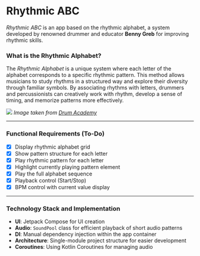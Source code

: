 # Rhythmic ABC

*Rhythmic ABC* is an app based on the rhythmic alphabet, a system developed by renowned drummer and educator **Benny Greb** for improving rhythmic skills.

### What is the Rhythmic Alphabet?

The *Rhythmic Alphabet* is a unique system where each letter of the alphabet corresponds to a specific rhythmic pattern. This method allows musicians to study rhythms in a structured way and explore their diversity through familiar symbols. By associating rhythms with letters, drummers and percussionists can creatively work with rhythm, develop a sense of timing, and memorize patterns more effectively.

![](https://static.wixstatic.com/media/8ce0b4_02931e514eac4ed48c10cf9c28aec8f9~mv2.png/v1/fill/w_556,h_808,al_c,q_90,usm_0.66_1.00_0.01,enc_auto/rhythmic_alphabet.png)
*Image taken from [Drum Academy](https://www.drumacademy.de/)*

---

### Functional Requirements (To-Do)

- [x] Display rhythmic alphabet grid
- [x] Show pattern structure for each letter
- [x] Play rhythmic pattern for each letter
- [x] Highlight currently playing pattern element
- [x] Play the full alphabet sequence
- [x] Playback control (Start/Stop)
- [x] BPM control with current value display

---

### Technology Stack and Implementation

- **UI**: Jetpack Compose for UI creation
- **Audio**: `SoundPool` class for efficient playback of short audio patterns
- **DI**: Manual dependency injection within the app container
- **Architecture**: Single-module project structure for easier development
- **Coroutines**: Using Kotlin Coroutines for managing audio
